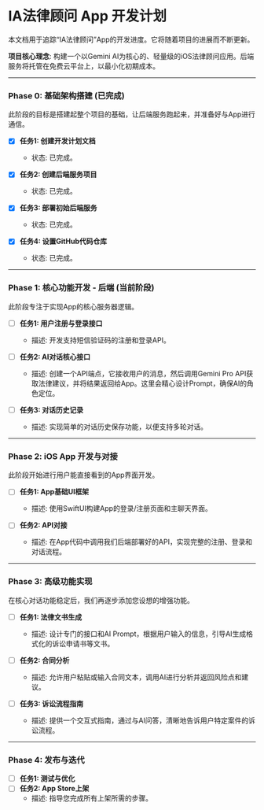 # IA法律顾问 App 开发计划

本文档用于追踪“IA法律顾问”App的开发进度。它将随着项目的进展而不断更新。

**项目核心理念**: 构建一个以Gemini AI为核心的、轻量级的iOS法律顾问应用。后端服务将托管在免费云平台上，以最小化初期成本。

---

### Phase 0: 基础架构搭建 (已完成)

此阶段的目标是搭建起整个项目的基础，让后端服务跑起来，并准备好与App进行通信。

- [x] **任务1: 创建开发计划文档**
  - 状态: 已完成。

- [x] **任务2: 创建后端服务项目**
  - 状态: 已完成。

- [x] **任务3: 部署初始后端服务**
  - 状态: 已完成。

- [x] **任务4: 设置GitHub代码仓库**
  - 状态: 已完成。

---

### Phase 1: 核心功能开发 - 后端 (当前阶段)

此阶段专注于实现App的核心服务器逻辑。

- [ ] **任务1: 用户注册与登录接口**
  - 描述: 开发支持短信验证码的注册和登录API。

- [ ] **任务2: AI对话核心接口**
  - 描述: 创建一个API端点，它接收用户的消息，然后调用Gemini Pro API获取法律建议，并将结果返回给App。这里会精心设计Prompt，确保AI的角色定位。

- [ ] **任务3: 对话历史记录**
  - 描述: 实现简单的对话历史保存功能，以便支持多轮对话。

---

### Phase 2: iOS App 开发与对接

此阶段开始进行用户能直接看到的App界面开发。

- [ ] **任务1: App基础UI框架**
  - 描述: 使用SwiftUI构建App的登录/注册页面和主聊天界面。

- [ ] **任务2: API对接**
  - 描述: 在App代码中调用我们后端部署好的API，实现完整的注册、登录和对话流程。

---

### Phase 3: 高级功能实现

在核心对话功能稳定后，我们再逐步添加您设想的增强功能。

- [ ] **任务1: 法律文书生成**
  - 描述: 设计专门的接口和AI Prompt，根据用户输入的信息，引导AI生成格式化的诉讼申请书等文书。

- [ ] **任务2: 合同分析**
  - 描述: 允许用户粘贴或输入合同文本，调用AI进行分析并返回风险点和建议。

- [ ] **任务3: 诉讼流程指南**
  - 描述: 提供一个交互式指南，通过与AI问答，清晰地告诉用户特定案件的诉讼流程。

---

### Phase 4: 发布与迭代

- [ ] **任务1: 测试与优化**
- [ ] **任务2: App Store上架**
  - 描述: 指导您完成所有上架所需的步骤。
